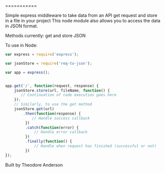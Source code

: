 ===========

Simple express middleware to take data from an API get request and store in a file in your project
This node module also allows you to access the data in JSON format.

Methods currently: get and store JSON

To use in Node:

```js
var express = require('express');

var jsonStore = require('req-to-json');

var app = express();


app.get('/', function(request, response) {
	jsonStore.store(url, fileName, function() {
       // Continuation of code execution goes here     
    });
    // Similarly, to use the get method 
    jsonStore.get(url)
        .then(function(response) {
            // Handle success callback
         })
         .catch(function(error) {
             // Handle error callback
         })
         .finally(function() {
             // Handle when request has finished (successful or not)
         })
});
```

Built by Theodore Anderson